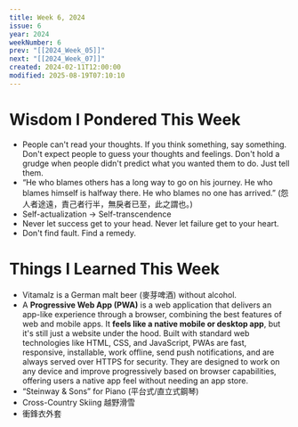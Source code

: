 ```yaml
---
title: Week 6, 2024
issue: 6
year: 2024
weekNumber: 6
prev: "[[2024_Week_05]]"
next: "[[2024_Week_07]]"
created: 2024-02-11T12:00:00
modified: 2025-08-19T07:10:10
---
```


# Wisdom I Pondered This Week

* People can't read your thoughts. If you think something, say something. Don't expect people to guess your thoughts and feelings. Don't hold a grudge when people didn't predict what you wanted them to do. Just tell them.
* “He who blames others has a long way to go on his journey. He who blames himself is halfway there. He who blames no one has arrived.” (怨人者途遠，責己者行半，無戾者已至，此之謂也。)
* Self-actualization → Self-transcendence
* Never let success get to your head. Never let failure get to your heart.
* Don't find fault. Find a remedy.

# Things I Learned This Week

* Vitamalz is a German malt beer (麥芽啤酒) without alcohol.
* A **Progressive Web App (PWA)** is a web application that delivers an app-like experience through a browser, combining the best features of web and mobile apps. It **feels like a native mobile or desktop app**, but it's still just a website under the hood. Built with standard web technologies like HTML, CSS, and JavaScript, PWAs are fast, responsive, installable, work offline, send push notifications, and are always served over HTTPS for security. They are designed to work on any device and improve progressively based on browser capabilities, offering users a native app feel without needing an app store.
* “Steinway \& Sons” for Piano (平台式/直立式鋼琴)
* Cross-Country Skiing 越野滑雪
* 衝鋒衣外套
